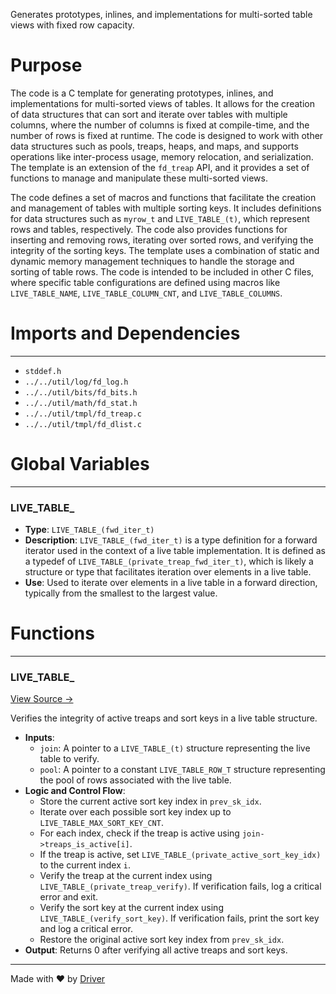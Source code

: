 <!--------------------------------------------------------------------------------->
<!-- IMPORTANT: This file is auto-generated by Driver (https://driver.ai). -------->
<!-- Manual edits may be overwritten on future commits. --------------------------->
<!--------------------------------------------------------------------------------->

Generates prototypes, inlines, and implementations for multi-sorted table views with fixed row capacity.

# Purpose
The code is a C template for generating prototypes, inlines, and implementations for multi-sorted views of tables. It allows for the creation of data structures that can sort and iterate over tables with multiple columns, where the number of columns is fixed at compile-time, and the number of rows is fixed at runtime. The code is designed to work with other data structures such as pools, treaps, heaps, and maps, and supports operations like inter-process usage, memory relocation, and serialization. The template is an extension of the `fd_treap` API, and it provides a set of functions to manage and manipulate these multi-sorted views.

The code defines a set of macros and functions that facilitate the creation and management of tables with multiple sorting keys. It includes definitions for data structures such as `myrow_t` and `LIVE_TABLE_(t)`, which represent rows and tables, respectively. The code also provides functions for inserting and removing rows, iterating over sorted rows, and verifying the integrity of the sorting keys. The template uses a combination of static and dynamic memory management techniques to handle the storage and sorting of table rows. The code is intended to be included in other C files, where specific table configurations are defined using macros like `LIVE_TABLE_NAME`, `LIVE_TABLE_COLUMN_CNT`, and `LIVE_TABLE_COLUMNS`.
# Imports and Dependencies

---
- `stddef.h`
- `../../util/log/fd_log.h`
- `../../util/bits/fd_bits.h`
- `../../util/math/fd_stat.h`
- `../../util/tmpl/fd_treap.c`
- `../../util/tmpl/fd_dlist.c`


# Global Variables

---
### LIVE\_TABLE\_
- **Type**: `LIVE_TABLE_(fwd_iter_t)`
- **Description**: `LIVE_TABLE_(fwd_iter_t)` is a type definition for a forward iterator used in the context of a live table implementation. It is defined as a typedef of `LIVE_TABLE_(private_treap_fwd_iter_t)`, which is likely a structure or type that facilitates iteration over elements in a live table.
- **Use**: Used to iterate over elements in a live table in a forward direction, typically from the smallest to the largest value.


# Functions

---
### LIVE\_TABLE\_<!-- {{#callable:LIVE_TABLE_}} -->
[View Source →](<../../../../../src/disco/gui/fd_gui_live_table_tmpl.c#L725>)

Verifies the integrity of active treaps and sort keys in a live table structure.
- **Inputs**:
    - ``join``: A pointer to a `LIVE_TABLE_(t)` structure representing the live table to verify.
    - ``pool``: A pointer to a constant `LIVE_TABLE_ROW_T` structure representing the pool of rows associated with the live table.
- **Logic and Control Flow**:
    - Store the current active sort key index in `prev_sk_idx`.
    - Iterate over each possible sort key index up to `LIVE_TABLE_MAX_SORT_KEY_CNT`.
    - For each index, check if the treap is active using `join->treaps_is_active[i]`.
    - If the treap is active, set `LIVE_TABLE_(private_active_sort_key_idx)` to the current index `i`.
    - Verify the treap at the current index using `LIVE_TABLE_(private_treap_verify)`. If verification fails, log a critical error and exit.
    - Verify the sort key at the current index using `LIVE_TABLE_(verify_sort_key)`. If verification fails, print the sort key and log a critical error.
    - Restore the original active sort key index from `prev_sk_idx`.
- **Output**: Returns 0 after verifying all active treaps and sort keys.



---
Made with ❤️ by [Driver](https://www.driver.ai/)